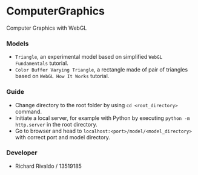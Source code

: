 # ComputerGraphics

Computer Graphics with WebGL

### Models

-   `Triangle`, an experimental model based on simplified `WebGL Fundamentals` tutorial.
-   `Color Buffer Varying Triangle`, a rectangle made of pair of triangles based on `WebGL How It Works` tutorial.

### Guide

-   Change directory to the root folder by using `cd <root_directory>` command.
-   Initiate a local server, for example with Python by executing `python -m http.server` in the root directory.
-   Go to browser and head to `localhost:<port>/model/<model_directory>` with correct port and model directory.

### Developer

-   Richard Rivaldo / 13519185
